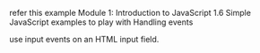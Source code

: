 
refer this example Module 1: Introduction to JavaScript   1.6 Simple JavaScript examples to play with   Handling events

 use input events on an HTML input field.
